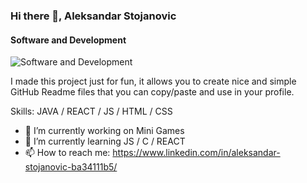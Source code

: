 
### Hi there 👋, Aleksandar Stojanovic
#### Software and Development
![Software and Development](https://arturssmirnovs.github.io/github-profile-readme-generator/images/banner.png)

I made this project just for fun, it allows you to create nice and simple GitHub Readme files that you can copy/paste and use in your profile.

Skills: JAVA / REACT / JS / HTML / CSS


- 🔭 I’m currently working on Mini Games 
- 🌱 I’m currently learning JS / C / REACT 
- 📫 How to reach me: https://www.linkedin.com/in/aleksandar-stojanovic-ba34111b5/ 









